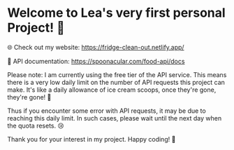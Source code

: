# Welcome to Lea's very first personal Project! 👋

🌐 Check out my website: https://fridge-clean-out.netlify.app/

🚀 API documentation: https://spoonacular.com/food-api/docs

Please note: I am currently using the free tier of the API service. This means there is a very low daily limit on the number of API requests this project can make. It's like a daily allowance of ice cream scoops, once they're gone, they're gone! 🍨

Thus if you encounter some error with API requests, it may be due to reaching this daily limit. In such cases, please wait until the next day when the quota resets. 😢

Thank you for your interest in my project. Happy coding! 🎉
